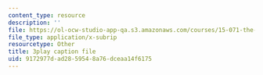 ```yaml
---
content_type: resource
description: ''
file: https://ol-ocw-studio-app-qa.s3.amazonaws.com/courses/15-071-the-analytics-edge-spring-2017/9172977dad2859548a76dceaa14f6175_PLRK4oOkXuI.vtt
file_type: application/x-subrip
resourcetype: Other
title: 3play caption file
uid: 9172977d-ad28-5954-8a76-dceaa14f6175
---
```


